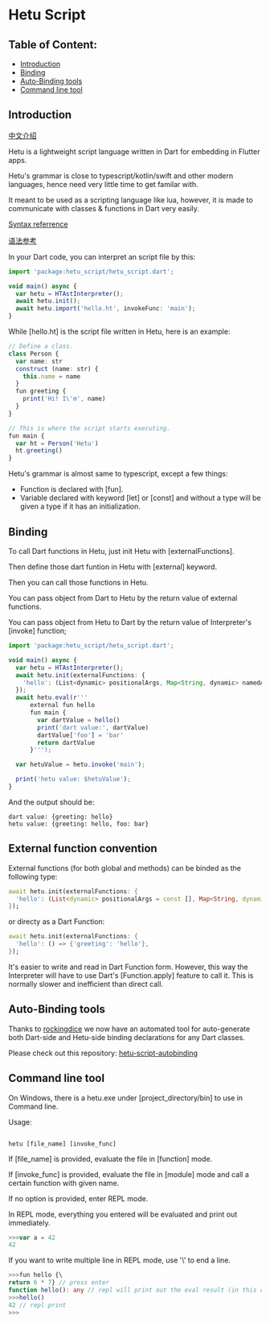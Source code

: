 # Hetu Script

## Table of Content:

- [Introduction](#introduction)
- [Binding](#binding)
- [Auto-Binding tools](#auto-binding-tools)
- [Command line tool](#command-line-tool)

## Introduction

[中文介绍](README_ZH.md)

Hetu is a lightweight script language written in Dart for embedding in Flutter apps.

Hetu's grammar is close to typescript/kotlin/swift and other modern languages, hence need very little time to get familar with.

It meant to be used as a scripting language like lua, however, it is made to communicate with classes & functions in Dart very easily.

[Syntax referrence](doc/en_US/SYNTAX.md)

[语法参考](doc/zh_Hans/SYNTAX.md)

In your Dart code, you can interpret an script file by this:

```typescript
import 'package:hetu_script/hetu_script.dart';

void main() async {
  var hetu = HTAstInterpreter();
  await hetu.init();
  await hetu.import('hello.ht', invokeFunc: 'main');
}
```

While [hello.ht] is the script file written in Hetu, here is an example:

```typescript
// Define a class.
class Person {
  var name: str
  construct (name: str) {
    this.name = name
  }
  fun greeting {
    print('Hi! I\'m', name)
  }
}

// This is where the script starts executing.
fun main {
  var ht = Person('Hetu')
  ht.greeting()
}
```

Hetu's grammar is almost same to typescript, except a few things:

- Function is declared with [fun].
- Variable declared with keyword [let] or [const] and without a type will be given a type if it has an initialization.

## Binding

To call Dart functions in Hetu, just init Hetu with [externalFunctions].

Then define those dart funtion in Hetu with [external] keyword.

Then you can call those functions in Hetu.

You can pass object from Dart to Hetu by the return value of external functions.

You can pass object from Hetu to Dart by the return value of Interpreter's [invoke] function;

```typescript
import 'package:hetu_script/hetu_script.dart';

void main() async {
  var hetu = HTAstInterpreter();
  await hetu.init(externalFunctions: {
    'hello': (List<dynamic> positionalArgs, Map<String, dynamic> namedArgs) => {'greeting': 'hello'},
  });
  await hetu.eval(r'''
      external fun hello
      fun main {
        var dartValue = hello()
        print('dart value:', dartValue)
        dartValue['foo'] = 'bar'
        return dartValue
      }''');

  var hetuValue = hetu.invoke('main');

  print('hetu value: $hetuValue');
}
```

And the output should be:

```
dart value: {greeting: hello}
hetu value: {greeting: hello, foo: bar}
```

## External function convention

External functions (for both global and methods) can be binded as the following type:

```dart
await hetu.init(externalFunctions: {
  'hello': (List<dynamic> positionalArgs = const [], Map<String, dynamic> namedArgs = const {}) => {'greeting': 'hello'},
});
```

or directy as a Dart Function:

```dart
await hetu.init(externalFunctions: {
  'hello': () => {'greeting': 'hello'},
});
```

It's easier to write and read in Dart Function form. However, this way the Interpreter will have to use Dart's [Function.apply] feature to call it. This is normally slower and inefficient than direct call.

## Auto-Binding tools

Thanks to [rockingdice](https://github.com/rockingdice) we now have an automated tool for auto-generate both Dart-side and Hetu-side binding declarations for any Dart classes.

Please check out this repository: [hetu-script-autobinding](https://github.com/hetu-script/hetu-script-autobinding)

## Command line tool

On Windows, there is a hetu.exe under [project_directory/bin] to use in Command line.

Usage:

```

hetu [file_name] [invoke_func]

```

If [file_name] is provided, evaluate the file in [function] mode.

If [invoke_func] is provided, evaluate the file in [module] mode and call a certain function with given name.

If no option is provided, enter REPL mode.

In REPL mode, everything you entered will be evaluated and print out immediately.

```typescript
>>>var a = 42
42
```

If you want to write multiple line in REPL mode, use '\\' to end a line.

```typescript
>>>fun hello {\
return 6 * 7} // press enter
function hello(): any // repl will print out the eval result (in this case the type of this function)
>>>hello()
42 // repl print
>>>
```

